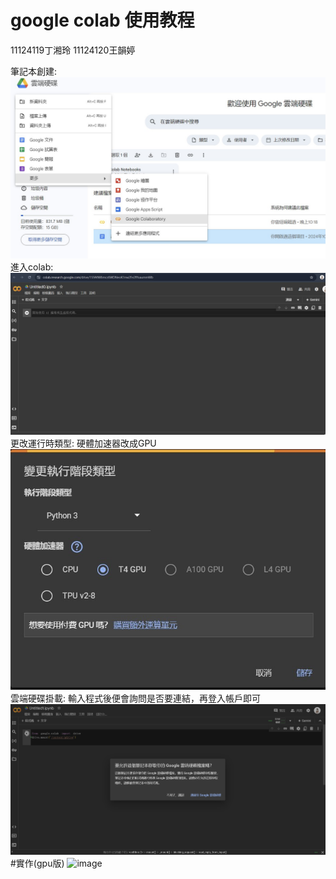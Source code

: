 # google colab 使用教程
11124119丁湘玲 11124120王韻婷

筆記本創建:
![image](https://github.com/ALICE8520/colab/blob/main/p0.1.jpg)
進入colab:
![image](https://github.com/ALICE8520/colab/blob/main/P0.2.jpg)
更改運行時類型:
硬體加速器改成GPU
![image](https://github.com/ALICE8520/colab/blob/main/p1.jpg)
雲端硬碟掛載:
輸入程式後便會詢問是否要連結，再登入帳戶即可
![image](https://github.com/ALICE8520/colab/blob/main/p4.jpg)
#實作(gpu版)
![image]()
